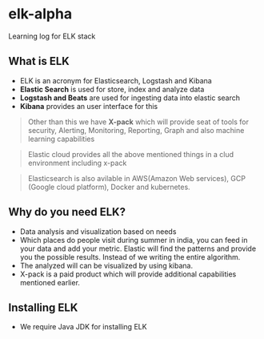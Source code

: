 # elk-alpha
Learning log for ELK stack
## What is ELK
- ELK is an acronym for Elasticsearch, Logstash and Kibana
- **Elastic Search** is used for store, index and analyze data
- **Logstash and Beats** are used for ingesting data into elastic search
- **Kibana** provides an user interface for this
> Other than this we have **X-pack** which will provide seat of tools for security, Alerting, Monitoring, Reporting, Graph and also machine learning capabilities

> Elastic cloud provides all the above mentioned things in a clud environment including x-pack

> Elasticsearch is also avilable in AWS(Amazon Web services), GCP (Google cloud platform), Docker and kubernetes.
## Why do you need ELK?
- Data analysis and visualization based on needs
- Which places do people visit during summer in india, you can feed in your data and add your metric. Elastic will find the patterns and provide you the possible results. Instead of we writing the entire algorithm. 
- The analyzed will can be visualized by using kibana.
- X-pack is a paid product which will provide additional capabilities mentioned earlier.

## Installing ELK
- We require Java JDK for installing ELK
 
